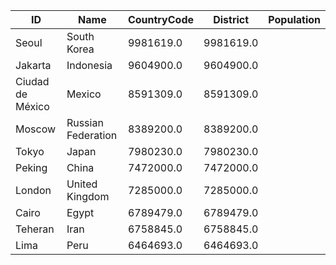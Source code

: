 | ID | Name | CountryCode | District | Population | 
| --- | --- | --- | --- | --- |
 | Seoul | South Korea | 9981619.0 | 9981619.0 |
 | Jakarta | Indonesia | 9604900.0 | 9604900.0 |
 | Ciudad de México | Mexico | 8591309.0 | 8591309.0 |
 | Moscow | Russian Federation | 8389200.0 | 8389200.0 |
 | Tokyo | Japan | 7980230.0 | 7980230.0 |
 | Peking | China | 7472000.0 | 7472000.0 |
 | London | United Kingdom | 7285000.0 | 7285000.0 |
 | Cairo | Egypt | 6789479.0 | 6789479.0 |
 | Teheran | Iran | 6758845.0 | 6758845.0 |
 | Lima | Peru | 6464693.0 | 6464693.0 |
